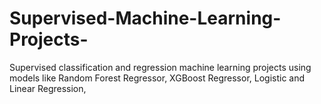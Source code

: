 # Supervised-Machine-Learning-Projects-
Supervised classification and regression machine learning projects using models like Random Forest Regressor, XGBoost Regressor, Logistic and Linear Regression,
